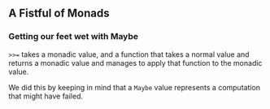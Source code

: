 ## A Fistful of Monads

### Getting our feet wet with Maybe
`>>=` takes a monadic value, and a function that takes a normal value and returns a monadic value and manages to apply that function to the monadic value.

We did this by keeping in mind that a `Maybe` value represents a computation that might have failed.
